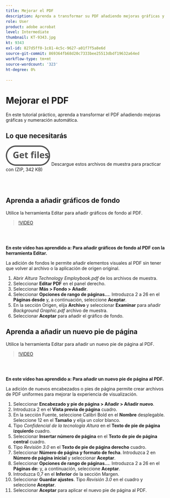 ```yaml
---
title: Mejorar el PDF
description: Aprenda a transformar su PDF añadiendo mejoras gráficas y numeración automática
role: User
product: adobe acrobat
level: Intermediate
thumbnail: KT-9343.jpg
kt: 9343
exl-id: 827d5ff0-1c81-4c5c-9627-a01f7f5a8e6d
source-git-commit: 869364fb68d20c7333bee25513dbdf19632a64ed
workflow-type: tm+mt
source-wordcount: '323'
ht-degree: 0%

---
```


# Mejorar el PDF

En este tutorial práctico, aprenda a transformar el PDF añadiendo mejoras gráficas y numeración automática.

## Lo que necesitarás

[![Obtener archivos](../assets/Getfiles.svg)](../assets/Enhance.zip)
Descargue estos archivos de muestra para practicar con (ZIP, 342 KB)

<br> 

## Aprenda a añadir gráficos de fondo

Utilice la herramienta Editar para añadir gráficos de fondo al PDF.

>[!VIDEO](https://video.tv.adobe.com/v/338746?hidetitle=true)

<br> 

**En este vídeo has aprendido a: Para añadir gráficos de fondo al PDF con la herramienta Editar.**

La adición de fondos le permite añadir elementos visuales al PDF sin tener que volver al archivo o la aplicación de origen original.

1. Abrir *Altura Technology Employbook.pdf* de los archivos de muestra.
1. Seleccionar **Editar PDF** en el panel derecho.
1. Seleccionar **Más > Fondo > Añadir**.
1. Seleccionar **Opciones de rango de páginas...**.
Introduzca 2 a 26 en el **Páginas desde** y, a continuación, seleccione **Aceptar**.
1. En la sección Origen, elija **Archivo** y seleccionar **Examinar** para añadir *Background Graphic.pdf* archivo de muestra.
1. Seleccionar **Aceptar** para añadir el gráfico de fondo.

## Aprenda a añadir un nuevo pie de página

Utilice la herramienta Editar para añadir un nuevo pie de página al PDF.

>[!VIDEO](https://video.tv.adobe.com/v/338745?hidetitle=true)

<br> 

**En este vídeo has aprendido a: Para añadir un nuevo pie de página al PDF.**

La adición de nuevos encabezados o pies de página permite crear archivos de PDF uniformes para mejorar la experiencia de visualización.

1. Seleccionar **Encabezado y pie de página > Añadir > Añadir nuevo**.
1. Introduzca 2 en el **Vista previa de página** cuadro.
1. En la sección Fuente, seleccione Calibri Bold en el **Nombre** desplegable.
Seleccione 12 en el **Tamaño** y elija un color blanco.
1. Tipo *Confidencial de la tecnología Altura* en el **Texto de pie de página izquierdo** cuadro.
1. Seleccionar **Insertar número de página** en el **Texto de pie de página central** cuadro.
1. Tipo *Revisión 3.0* en el **Texto de pie de página derecho** cuadro.
1. Seleccionar **Número de página y formato de fecha**.
Introduzca 2 en **Número de página inicial** y seleccionar **Aceptar**.
1. Seleccionar **Opciones de rango de páginas...**.
Introduzca 2 a 26 en el **Páginas de:** y, a continuación, seleccione **Aceptar**.
1. Introduzca 0,7 en el **Inferior** de la sección Margen.
1. Seleccionar **Guardar ajustes**.
Tipo *Revisión 3.0* en el cuadro y seleccione **Aceptar**.
1. Seleccionar **Aceptar** para aplicar el nuevo pie de página al PDF.

